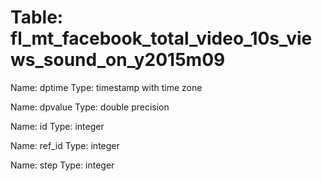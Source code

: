 Table: fl_mt_facebook_total_video_10s_views_sound_on_y2015m09
=============================================================

Name: dptime
Type: timestamp with time zone

Name: dpvalue
Type: double precision

Name: id
Type: integer

Name: ref_id
Type: integer

Name: step
Type: integer

